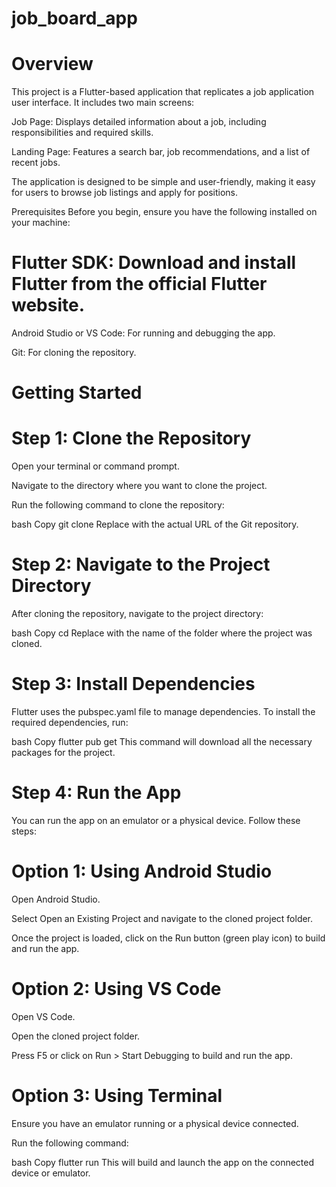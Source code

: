 # job_board_app

# Overview

This project is a Flutter-based application that replicates a job application user interface. It includes two main screens:

Job Page: Displays detailed information about a job, including responsibilities and required skills.

Landing Page: Features a search bar, job recommendations, and a list of recent jobs.

The application is designed to be simple and user-friendly, making it easy for users to browse job listings and apply for positions.

Prerequisites
Before you begin, ensure you have the following installed on your machine:

# Flutter SDK: Download and install Flutter from the official Flutter website.

Android Studio or VS Code: For running and debugging the app.

Git: For cloning the repository.

# Getting Started

# Step 1: Clone the Repository

Open your terminal or command prompt.

Navigate to the directory where you want to clone the project.

Run the following command to clone the repository:

bash
Copy
git clone <repository-url>
Replace <repository-url> with the actual URL of the Git repository.

# Step 2: Navigate to the Project Directory

After cloning the repository, navigate to the project directory:

bash
Copy
cd <project-folder-name>
Replace <project-folder-name> with the name of the folder where the project was cloned.

# Step 3: Install Dependencies

Flutter uses the pubspec.yaml file to manage dependencies. To install the required dependencies, run:

bash
Copy
flutter pub get
This command will download all the necessary packages for the project.

# Step 4: Run the App

You can run the app on an emulator or a physical device. Follow these steps:

# Option 1: Using Android Studio

Open Android Studio.

Select Open an Existing Project and navigate to the cloned project folder.

Once the project is loaded, click on the Run button (green play icon) to build and run the app.

# Option 2: Using VS Code

Open VS Code.

Open the cloned project folder.

Press F5 or click on Run > Start Debugging to build and run the app.

# Option 3: Using Terminal

Ensure you have an emulator running or a physical device connected.

Run the following command:

bash
Copy
flutter run
This will build and launch the app on the connected device or emulator.
